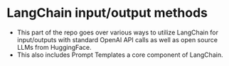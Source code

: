 # LangChain input/output methods
* This part of the repo goes over various ways to utilize LangChain for input/outputs with standard OpenAI API calls as well as open source LLMs from HuggingFace.
* This also includes Prompt Templates a core component of LangChain.
